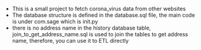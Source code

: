 - This is a small project to fetch corona_virus data from other websites
- The database structure is defined in the database.sql file, the main code is under com.sage which is init.py
- there is no address name in the history database table, join_to_get_address_name.sql is used to join the tables to get address name, therefore, you can use it to ETL directly